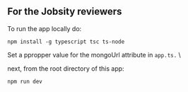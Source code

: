 
## For the Jobsity reviewers

To run the app locally do:
```
npm install -g typescript tsc ts-node
```

Set a ppropper value for the mongoUrl attribute in `app.ts.` \

next, from the root directory of this app:
```
npm run dev
```